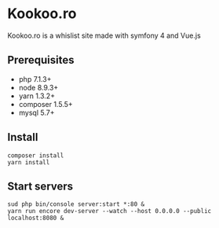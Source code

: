 # Kookoo.ro #
Kookoo.ro is a whislist site made with symfony 4 and Vue.js
## Prerequisites ##
* php 7.1.3+
* node 8.9.3+
* yarn 1.3.2+
* composer 1.5.5+
* mysql 5.7+
## Install ##
```
composer install
yarn install
```
## Start servers ##
```
sud php bin/console server:start *:80 &
yarn run encore dev-server --watch --host 0.0.0.0 --public localhost:8080 &
```
